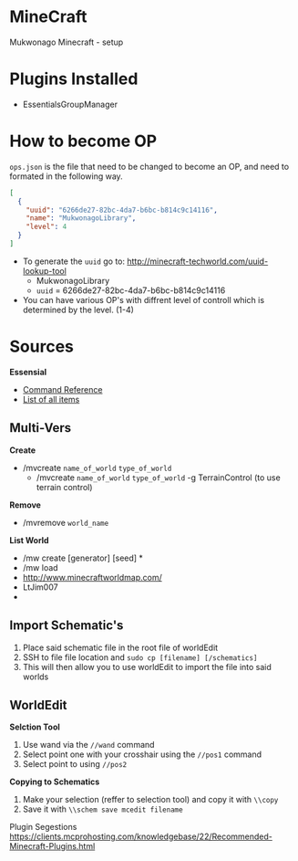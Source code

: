 MineCraft
=========

Mukwonago Minecraft - setup


Plugins Installed
=================
+ EssentialsGroupManager



How to become OP
================
`ops.json` is the file that need to be changed to become an OP, and need to formated in the following way.
```json
[
  {
    "uuid": "6266de27-82bc-4da7-b6bc-b814c9c14116",
    "name": "MukwonagoLibrary",
    "level": 4
  }
]
```
+ To generate the `uuid` go to: http://minecraft-techworld.com/uuid-lookup-tool
  * MukwonagoLibrary
  * `uuid` = 6266de27-82bc-4da7-b6bc-b814c9c14116
+ You can have various OP's with diffrent level of controll which is determined by the level. (1-4)




Sources
=======
__Essensial__
+ [Command Reference](http://wiki.ess3.net/wiki/Command_Reference)
+ [List of all items](http://minecraft-ids.grahamedgecombe.com/)   


Multi-Vers
----------
__Create__
+ /mvcreate `name_of_world` `type_of_world`
  * /mvcreate `name_of_world` `type_of_world` -g TerrainControl  (to use terrain control)

__Remove__
+ /mvremove `world_name`

__List World__
+ /mw create <world name> [generator] [seed]
  *  
+ /mw load
+ http://www.minecraftworldmap.com/
+ LtJim007
+ 


Import Schematic's
------------------

1. Place said schematic file in the root file of worldEdit
2. SSH to file file location and `sudo cp [filename] [/schematics]`
3. This will then allow you to use worldEdit to import the file into said worlds

WorldEdit
---------
__Selction Tool__

1. Use wand via the `//wand` command
2. Select point one with your crosshair using the `//pos1` command
3. Select point to using `//pos2`

__Copying to Schematics__

1. Make your selection (reffer to selection tool) and copy it with `\\copy`
2. Save it with `\\schem save mcedit filename`

Plugin Segestions
https://clients.mcprohosting.com/knowledgebase/22/Recommended-Minecraft-Plugins.html
